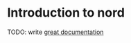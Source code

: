 # Introduction to nord

TODO: write [great documentation](http://jacobian.org/writing/great-documentation/what-to-write/)
